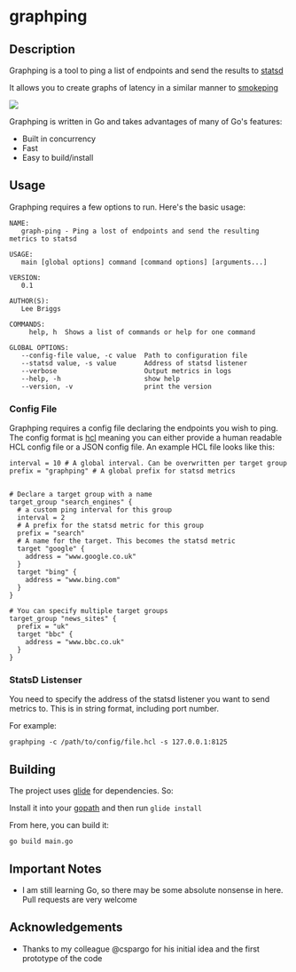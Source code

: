 # graphping

## Description

Graphping is a tool to ping a list of endpoints and send the results to [statsd](https://github.com/etsy/statsd)

It allows you to create graphs of latency in a similar manner to [smokeping](http://oss.oetiker.ch/smokeping/)

![](http://i.imgur.com/fEuGmTn.png)

Graphping is written in Go and takes advantages of many of Go's features:

  - Built in concurrency
  - Fast
  - Easy to build/install


## Usage

Graphping requires a few options to run. Here's the basic usage:

```
NAME:
   graph-ping - Ping a lost of endpoints and send the resulting metrics to statsd

USAGE:
   main [global options] command [command options] [arguments...]

VERSION:
   0.1

AUTHOR(S):
   Lee Briggs

COMMANDS:
     help, h  Shows a list of commands or help for one command

GLOBAL OPTIONS:
   --config-file value, -c value  Path to configuration file
   --statsd value, -s value       Address of statsd listener
   --verbose                      Output metrics in logs
   --help, -h                     show help
   --version, -v                  print the version
```

### Config File

Graphping requires a config file declaring the endpoints you wish to ping. The config format is [hcl](https://github.com/hashicorp/hcl) meaning you can either provide a human readable HCL config file or a JSON config file. An example HCL file looks like this:

```
interval = 10 # A global interval. Can be overwritten per target group
prefix = "graphping" # A global prefix for statsd metrics


# Declare a target group with a name
target_group "search_engines" {
  # a custom ping interval for this group
  interval = 2
  # A prefix for the statsd metric for this group
  prefix = "search"
  # A name for the target. This becomes the statsd metric
  target "google" {
    address = "www.google.co.uk"
  }
  target "bing" {
    address = "www.bing.com"
  }
}

# You can specify multiple target groups
target_group "news_sites" {
  prefix = "uk"
  target "bbc" {
    address = "www.bbc.co.uk"
  }
}
```

### StatsD Listenser

You need to specify the address of the statsd listener you want to send metrics to. This is in string format, including port number.

For example:

```
graphping -c /path/to/config/file.hcl -s 127.0.0.1:8125
``` 

## Building

The project uses [glide](https://glide.sh) for dependencies. So:

Install it into your [gopath](https://github.com/golang/go/wiki/GOPATH) and then run `glide install`

From here, you can build it:

```
go build main.go
```

## Important Notes

* I am still learning Go, so there may be some absolute nonsense in here. Pull requests are very welcome

## Acknowledgements

* Thanks to my colleague @cspargo for his initial idea and the first prototype of the code
